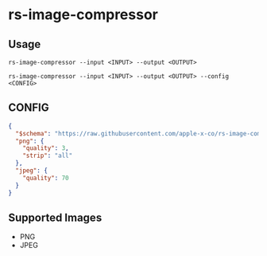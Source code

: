 # rs-image-compressor

## Usage

```text
rs-image-compressor --input <INPUT> --output <OUTPUT>
```

```text
rs-image-compressor --input <INPUT> --output <OUTPUT> --config <CONFIG>
```

## CONFIG

```json
{
  "$schema": "https://raw.githubusercontent.com/apple-x-co/rs-image-compressor/refs/heads/main/schema/schema.json",
  "png": {
    "quality": 3,
    "strip": "all"
  },
  "jpeg": {
    "quality": 70
  }
}
```

## Supported Images

* PNG
* JPEG